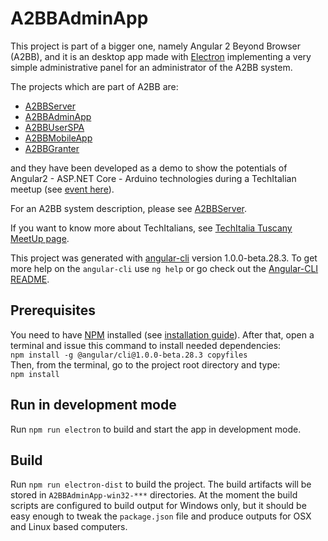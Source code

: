 # A2BBAdminApp

This project is part of a bigger one, namely Angular 2 Beyond Browser (A2BB), and it is an desktop app made with [Electron](https://electron.atom.io/) implementing a very simple administrative panel for an administrator of the A2BB system.

The projects which are part of A2BB are:
* [A2BBServer](https://github.com/marcuson/A2BBServer)
* [A2BBAdminApp](https://github.com/marcuson/A2BBAdminApp)
* [A2BBUserSPA](https://github.com/marcuson/A2BBUserSPA)
* [A2BBMobileApp](https://github.com/marcuson/A2BBMobileApp)
* [A2BBGranter](https://github.com/marcuson/A2BBGranter)

and they have been developed as a demo to show the potentials of Angular2 - ASP.NET Core - Arduino technologies during a TechItalian meetup
(see [event here](https://www.meetup.com/TechItaliaTuscany/events/237721715)).

For an A2BB system description, please see [A2BBServer](https://github.com/marcuson/A2BBServer).

If you want to know more about TechItalians, see [TechItalia Tuscany MeetUp page](https://www.meetup.com/it-IT/TechItaliaTuscany/).

This project was generated with [angular-cli](https://github.com/angular/angular-cli) version 1.0.0-beta.28.3. To get more help on the `angular-cli` use `ng help` or go check out the [Angular-CLI README](https://github.com/angular/angular-cli/blob/master/README.md).

## Prerequisites

You need to have [NPM](https://www.npmjs.com/) installed (see [installation guide](https://docs.npmjs.com/getting-started/installing-node)). After that, open a terminal and issue this command to install needed dependencies:  
`npm install -g @angular/cli@1.0.0-beta.28.3 copyfiles`  
Then, from the terminal, go to the project root directory and type:  
`npm install`

## Run in development mode
Run `npm run electron` to build and start the app in development mode.

## Build

Run `npm run electron-dist` to build the project. The build artifacts will be stored in `A2BBAdminApp-win32-***` directories. At the moment the build scripts are configured to build output for Windows only, but it should be easy enough to tweak the `package.json` file and produce outputs for OSX and Linux based computers.
